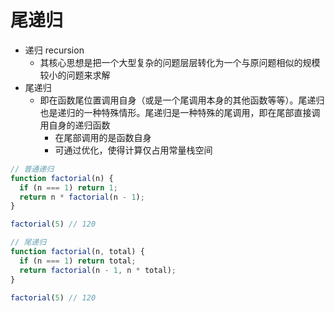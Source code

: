 # 尾递归

- 递归 recursion
  - 其核心思想是把一个大型复杂的问题层层转化为一个与原问题相似的规模较小的问题来求解
- 尾递归
  - 即在函数尾位置调用自身（或是一个尾调用本身的其他函数等等）。尾递归也是递归的一种特殊情形。尾递归是一种特殊的尾调用，即在尾部直接调用自身的递归函数
    - 在尾部调用的是函数自身
    - 可通过优化，使得计算仅占用常量栈空间

```js
// 普通递归
function factorial(n) {
  if (n === 1) return 1;
  return n * factorial(n - 1);
}

factorial(5) // 120

// 尾递归
function factorial(n, total) {
  if (n === 1) return total;
  return factorial(n - 1, n * total);
}

factorial(5) // 120
```
